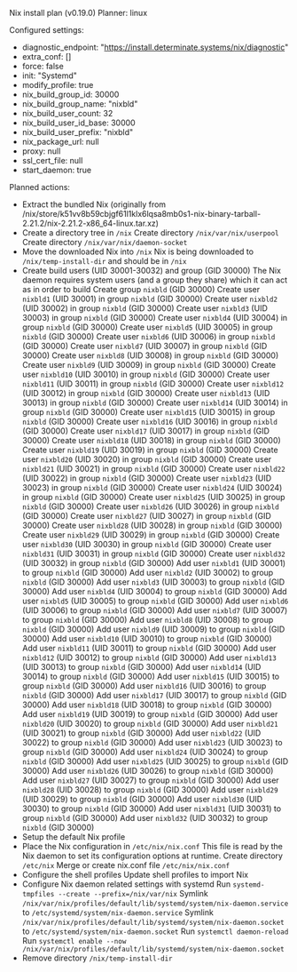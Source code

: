 Nix install plan (v0.19.0)
Planner: linux

Configured settings:
* diagnostic_endpoint: "https://install.determinate.systems/nix/diagnostic"
* extra_conf: []
* force: false
* init: "Systemd"
* modify_profile: true
* nix_build_group_id: 30000
* nix_build_group_name: "nixbld"
* nix_build_user_count: 32
* nix_build_user_id_base: 30000
* nix_build_user_prefix: "nixbld"
* nix_package_url: null
* proxy: null
* ssl_cert_file: null
* start_daemon: true

Planned actions:
* Extract the bundled Nix (originally from /nix/store/k51vv8b59cbjgf61l1klx6lqsa8mb0s1-nix-binary-tarball-2.21.2/nix-2.21.2-x86_64-linux.tar.xz)
* Create a directory tree in `/nix`
  Create directory `/nix/var/nix/userpool`
  Create directory `/nix/var/nix/daemon-socket`
* Move the downloaded Nix into `/nix`
  Nix is being downloaded to `/nix/temp-install-dir` and should be in `/nix`
* Create build users (UID 30001-30032) and group (GID 30000)
  The Nix daemon requires system users (and a group they share) which it can act as in order to build
  Create group `nixbld` (GID 30000)
  Create user `nixbld1` (UID 30001) in group `nixbld` (GID 30000)
  Create user `nixbld2` (UID 30002) in group `nixbld` (GID 30000)
  Create user `nixbld3` (UID 30003) in group `nixbld` (GID 30000)
  Create user `nixbld4` (UID 30004) in group `nixbld` (GID 30000)
  Create user `nixbld5` (UID 30005) in group `nixbld` (GID 30000)
  Create user `nixbld6` (UID 30006) in group `nixbld` (GID 30000)
  Create user `nixbld7` (UID 30007) in group `nixbld` (GID 30000)
  Create user `nixbld8` (UID 30008) in group `nixbld` (GID 30000)
  Create user `nixbld9` (UID 30009) in group `nixbld` (GID 30000)
  Create user `nixbld10` (UID 30010) in group `nixbld` (GID 30000)
  Create user `nixbld11` (UID 30011) in group `nixbld` (GID 30000)
  Create user `nixbld12` (UID 30012) in group `nixbld` (GID 30000)
  Create user `nixbld13` (UID 30013) in group `nixbld` (GID 30000)
  Create user `nixbld14` (UID 30014) in group `nixbld` (GID 30000)
  Create user `nixbld15` (UID 30015) in group `nixbld` (GID 30000)
  Create user `nixbld16` (UID 30016) in group `nixbld` (GID 30000)
  Create user `nixbld17` (UID 30017) in group `nixbld` (GID 30000)
  Create user `nixbld18` (UID 30018) in group `nixbld` (GID 30000)
  Create user `nixbld19` (UID 30019) in group `nixbld` (GID 30000)
  Create user `nixbld20` (UID 30020) in group `nixbld` (GID 30000)
  Create user `nixbld21` (UID 30021) in group `nixbld` (GID 30000)
  Create user `nixbld22` (UID 30022) in group `nixbld` (GID 30000)
  Create user `nixbld23` (UID 30023) in group `nixbld` (GID 30000)
  Create user `nixbld24` (UID 30024) in group `nixbld` (GID 30000)
  Create user `nixbld25` (UID 30025) in group `nixbld` (GID 30000)
  Create user `nixbld26` (UID 30026) in group `nixbld` (GID 30000)
  Create user `nixbld27` (UID 30027) in group `nixbld` (GID 30000)
  Create user `nixbld28` (UID 30028) in group `nixbld` (GID 30000)
  Create user `nixbld29` (UID 30029) in group `nixbld` (GID 30000)
  Create user `nixbld30` (UID 30030) in group `nixbld` (GID 30000)
  Create user `nixbld31` (UID 30031) in group `nixbld` (GID 30000)
  Create user `nixbld32` (UID 30032) in group `nixbld` (GID 30000)
  Add user `nixbld1` (UID 30001) to group `nixbld` (GID 30000)
  Add user `nixbld2` (UID 30002) to group `nixbld` (GID 30000)
  Add user `nixbld3` (UID 30003) to group `nixbld` (GID 30000)
  Add user `nixbld4` (UID 30004) to group `nixbld` (GID 30000)
  Add user `nixbld5` (UID 30005) to group `nixbld` (GID 30000)
  Add user `nixbld6` (UID 30006) to group `nixbld` (GID 30000)
  Add user `nixbld7` (UID 30007) to group `nixbld` (GID 30000)
  Add user `nixbld8` (UID 30008) to group `nixbld` (GID 30000)
  Add user `nixbld9` (UID 30009) to group `nixbld` (GID 30000)
  Add user `nixbld10` (UID 30010) to group `nixbld` (GID 30000)
  Add user `nixbld11` (UID 30011) to group `nixbld` (GID 30000)
  Add user `nixbld12` (UID 30012) to group `nixbld` (GID 30000)
  Add user `nixbld13` (UID 30013) to group `nixbld` (GID 30000)
  Add user `nixbld14` (UID 30014) to group `nixbld` (GID 30000)
  Add user `nixbld15` (UID 30015) to group `nixbld` (GID 30000)
  Add user `nixbld16` (UID 30016) to group `nixbld` (GID 30000)
  Add user `nixbld17` (UID 30017) to group `nixbld` (GID 30000)
  Add user `nixbld18` (UID 30018) to group `nixbld` (GID 30000)
  Add user `nixbld19` (UID 30019) to group `nixbld` (GID 30000)
  Add user `nixbld20` (UID 30020) to group `nixbld` (GID 30000)
  Add user `nixbld21` (UID 30021) to group `nixbld` (GID 30000)
  Add user `nixbld22` (UID 30022) to group `nixbld` (GID 30000)
  Add user `nixbld23` (UID 30023) to group `nixbld` (GID 30000)
  Add user `nixbld24` (UID 30024) to group `nixbld` (GID 30000)
  Add user `nixbld25` (UID 30025) to group `nixbld` (GID 30000)
  Add user `nixbld26` (UID 30026) to group `nixbld` (GID 30000)
  Add user `nixbld27` (UID 30027) to group `nixbld` (GID 30000)
  Add user `nixbld28` (UID 30028) to group `nixbld` (GID 30000)
  Add user `nixbld29` (UID 30029) to group `nixbld` (GID 30000)
  Add user `nixbld30` (UID 30030) to group `nixbld` (GID 30000)
  Add user `nixbld31` (UID 30031) to group `nixbld` (GID 30000)
  Add user `nixbld32` (UID 30032) to group `nixbld` (GID 30000)
* Setup the default Nix profile
* Place the Nix configuration in `/etc/nix/nix.conf`
  This file is read by the Nix daemon to set its configuration options at runtime.
  Create directory `/etc/nix`
  Merge or create nix.conf file `/etc/nix/nix.conf`
* Configure the shell profiles
  Update shell profiles to import Nix
* Configure Nix daemon related settings with systemd
  Run `systemd-tmpfiles --create --prefix=/nix/var/nix`
  Symlink `/nix/var/nix/profiles/default/lib/systemd/system/nix-daemon.service` to `/etc/systemd/system/nix-daemon.service`
  Symlink `/nix/var/nix/profiles/default/lib/systemd/system/nix-daemon.socket` to `/etc/systemd/system/nix-daemon.socket`
  Run `systemctl daemon-reload`
  Run `systemctl enable --now /nix/var/nix/profiles/default/lib/systemd/system/nix-daemon.socket`
* Remove directory `/nix/temp-install-dir`

